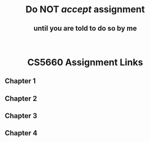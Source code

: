 # <p align="center">Do NOT _accept_ assignment </p>

## <p align="center">until you are told to do so by me</p>

<br/>

# <p align="center">CS5660 Assignment Links</p>



## Chapter 1



## Chapter 2



## Chapter 3



## Chapter 4



